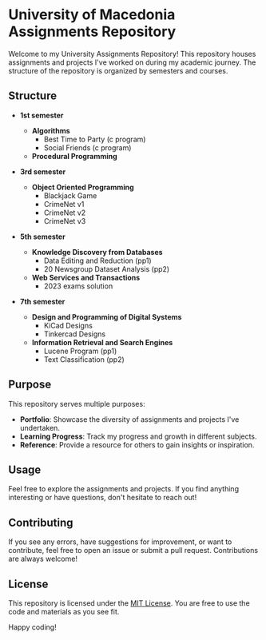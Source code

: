 # University of Macedonia Assignments Repository

Welcome to my University Assignments Repository! This repository houses assignments and projects I've worked on during my academic journey. The structure of the repository is organized by semesters and courses.

## Structure

- **1st semester**
  - **Algorithms**
    - Best Time to Party (c program)
    - Social Friends (c program)
  - **Procedural Programming**

- **3rd semester**
  - **Object Oriented Programming**
    - Blackjack Game
    - CrimeNet v1
    - CrimeNet v2
    - CrimeNet v3

- **5th semester**
  - **Knowledge Discovery from Databases**
    - Data Editing and Reduction (pp1)
    - 20 Newsgroup Dataset Analysis (pp2)
  - **Web Services and Transactions**
    - 2023 exams solution

- **7th semester**
  - **Design and Programming of Digital Systems**
    - KiCad Designs
    - Tinkercad Designs
  - **Information Retrieval and Search Engines**
    - Lucene Program (pp1)
    - Text Classification (pp2)

## Purpose

This repository serves multiple purposes:
- **Portfolio**: Showcase the diversity of assignments and projects I've undertaken.
- **Learning Progress**: Track my progress and growth in different subjects.
- **Reference**: Provide a resource for others to gain insights or inspiration.

## Usage

Feel free to explore the assignments and projects. If you find anything interesting or have questions, don't hesitate to reach out!

## Contributing

If you see any errors, have suggestions for improvement, or want to contribute, feel free to open an issue or submit a pull request. Contributions are always welcome!

## License

This repository is licensed under the [MIT License](LICENSE). You are free to use the code and materials as you see fit.

Happy coding!

